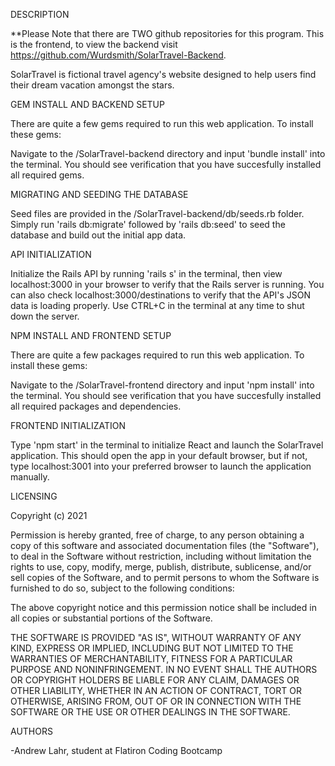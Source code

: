 DESCRIPTION

**Please Note that there are TWO github repositories for this program. This is the frontend, to view the backend visit https://github.com/Wurdsmith/SolarTravel-Backend.

SolarTravel is fictional travel agency's website designed to help users find their dream vacation amongst the stars.


GEM INSTALL AND BACKEND SETUP

There are quite a few gems required to run this web application. To install these gems:

Navigate to the /SolarTravel-backend directory and input 'bundle install' into the terminal. You should see verification that you have succesfully installed all required gems.


MIGRATING AND SEEDING THE DATABASE

Seed files are provided in the /SolarTravel-backend/db/seeds.rb folder. Simply run 'rails db:migrate' followed by 'rails db:seed' to seed the database and build out the initial app data.


API INITIALIZATION

Initialize the Rails API by running 'rails s' in the terminal, then view localhost:3000 in your browser to verify that the Rails server is running. You can also check localhost:3000/destinations to verify that the API's JSON data is loading properly. Use CTRL+C in the terminal at any time to shut down the server.


NPM INSTALL AND FRONTEND SETUP

There are quite a few packages required to run this web application. To install these gems:

Navigate to the /SolarTravel-frontend directory and input 'npm install' into the terminal. You should see verification that you have succesfully installed all required packages and dependencies.

FRONTEND INITIALIZATION

Type 'npm start' in the terminal to initialize React and launch the SolarTravel application. This should open the app in your default browser, but if not, type localhost:3001 into your preferred browser to launch the application manually.


LICENSING

Copyright (c) 2021

Permission is hereby granted, free of charge, to any person obtaining a copy of this software and associated documentation files (the "Software"), to deal in the Software without restriction, including without limitation the rights to use, copy, modify, merge, publish, distribute, sublicense, and/or sell copies of the Software, and to permit persons to whom the Software is furnished to do so, subject to the following conditions:

The above copyright notice and this permission notice shall be included in all copies or substantial portions of the Software.

THE SOFTWARE IS PROVIDED "AS IS", WITHOUT WARRANTY OF ANY KIND, EXPRESS OR IMPLIED, INCLUDING BUT NOT LIMITED TO THE WARRANTIES OF MERCHANTABILITY, FITNESS FOR A PARTICULAR PURPOSE AND NONINFRINGEMENT. IN NO EVENT SHALL THE AUTHORS OR COPYRIGHT HOLDERS BE LIABLE FOR ANY CLAIM, DAMAGES OR OTHER LIABILITY, WHETHER IN AN ACTION OF CONTRACT, TORT OR OTHERWISE, ARISING FROM, OUT OF OR IN CONNECTION WITH THE SOFTWARE OR THE USE OR OTHER DEALINGS IN THE SOFTWARE.

AUTHORS

-Andrew Lahr, student at Flatiron Coding Bootcamp